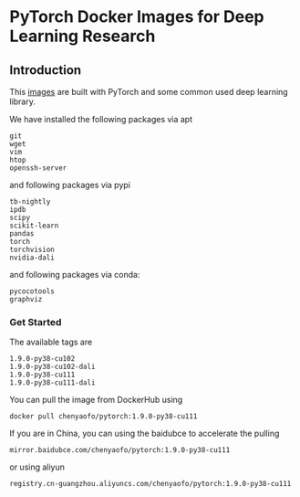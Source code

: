 # PyTorch Docker Images for Deep Learning Research

## Introduction

This [images](https://hub.docker.com/r/chenyaofo/pytorch) are built with PyTorch and some common used deep learning library.

We have installed the following packages via apt
```
git
wget
vim
htop
openssh-server
```

and following packages via pypi
```
tb-nightly
ipdb
scipy
scikit-learn
pandas
torch
torchvision
nvidia-dali
```

and following packages via conda:
```
pycocotools
graphviz
```

### Get Started

The available tags are
```
1.9.0-py38-cu102
1.9.0-py38-cu102-dali
1.9.0-py38-cu111
1.9.0-py38-cu111-dali
```

You can pull the image from DockerHub using

```
docker pull chenyaofo/pytorch:1.9.0-py38-cu111
```

If you are in China, you can using the baidubce to accelerate the pulling
```
mirror.baidubce.com/chenyaofo/pytorch:1.9.0-py38-cu111
```
or using aliyun
```
registry.cn-guangzhou.aliyuncs.com/chenyaofo/pytorch:1.9.0-py38-cu111
```